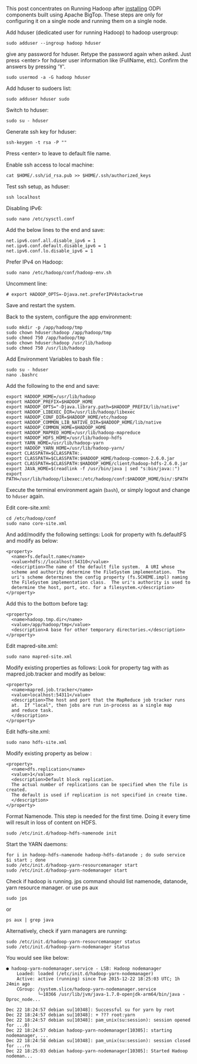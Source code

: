 This post concentrates on Running Hadoop after [installing](https://github.com/96boards/documentation/wiki/ODPi-Hadoop-Installation) ODPi components built using Apache BigTop. These steps are only for configuring it on a single node and running them on a single node.

Add hduser (dedicated user for running Hadoop) to hadoop usergroup:

    sudo adduser --ingroup hadoop hduser

give any password for hduser. Retype the password again when asked. Just press \<enter\> for hduser user information like (FullName, etc). Confirm the answers by pressing 'Y'.

    sudo usermod -a -G hadoop hduser

Add hduser to sudoers list:

    sudo adduser hduser sudo

Switch to hduser:

    sudo su - hduser

Generate ssh key for hduser:

    ssh-keygen -t rsa -P ""

Press \<enter\> to leave to default file name.

Enable ssh access to local machine:

    cat $HOME/.ssh/id_rsa.pub >> $HOME/.ssh/authorized_keys

Test ssh setup, as hduser:

    ssh localhost

Disabling IPv6:

    sudo nano /etc/sysctl.conf

Add the below lines to the end and save:

    net.ipv6.conf.all.disable_ipv6 = 1
    net.ipv6.conf.default.disable_ipv6 = 1
    net.ipv6.conf.lo.disable_ipv6 = 1

Prefer IPv4 on Hadoop:

    sudo nano /etc/hadoop/conf/hadoop-env.sh

Uncomment line:

    # export HADOOP_OPTS=-Djava.net.preferIPV4stack=true

Save and restart the system.

Back to the system, configure the app environment:

    sudo mkdir -p /app/hadoop/tmp
    sudo chown hduser:hadoop /app/hadoop/tmp
    sudo chmod 750 /app/hadoop/tmp
    sudo chown hduser:hadoop /usr/lib/hadoop
    sudo chmod 750 /usr/lib/hadoop

Add Environment Variables to bash file :

    sudo su - hduser
    nano .bashrc

Add the following to the end and save:

    export HADOOP_HOME=/usr/lib/hadoop
    export HADOOP_PREFIX=$HADOOP_HOME
    export HADOOP_OPTS="-Djava.library.path=$HADOOP_PREFIX/lib/native"
    export HADOOP_LIBEXEC_DIR=/usr/lib/hadoop/libexec
    export HADOOP_CONF_DIR=$HADOOP_HOME/etc/hadoop
    export HADOOP_COMMON_LIB_NATIVE_DIR=$HADOOP_HOME/lib/native
    export HADOOP_COMMON_HOME=$HADOOP_HOME
    export HADOOP_MAPRED_HOME=/usr/lib/hadoop-mapreduce
    export HADOOP_HDFS_HOME=/usr/lib/hadoop-hdfs
    export YARN_HOME=/usr/lib/hadoop-yarn
    export HADOOP_YARN_HOME=/usr/lib/hadoop-yarn/
    export CLASSPATH=$CLASSPATH:.
    export CLASSPATH=$CLASSPATH:$HADOOP_HOME/hadoop-common-2.6.0.jar
    export CLASSPATH=$CLASSPATH:$HADOOP_HOME/client/hadoop-hdfs-2.6.0.jar
    export JAVA_HOME=$(readlink -f /usr/bin/java | sed "s:bin/java::")
    export PATH=/usr/lib/hadoop/libexec:/etc/hadoop/conf:$HADOOP_HOME/bin/:$PATH

Execute the terminal environment again (`bash`), or simply logout and change to `hduser` again.

Edit core-site.xml:

    cd /etc/hadoop/conf
    sudo nano core-site.xml

And add/modify the following settings:
Look for property with <name> fs.defaultFS</name> and modify as below:

    <property>
      <name>fs.default.name</name>
      <value>hdfs://localhost:54310</value>
      <description>The name of the default file system.  A URI whose
      scheme and authority determine the FileSystem implementation.  The
      uri's scheme determines the config property (fs.SCHEME.impl) naming
      the FileSystem implementation class.  The uri's authority is used to
      determine the host, port, etc. for a filesystem.</description>
    </property>

Add this to the bottom before </configuration> tag:

    <property>
      <name>hadoop.tmp.dir</name>
      <value>/app/hadoop/tmp</value>
      <description>A base for other temporary directories.</description>
    </property>


Edit mapred-site.xml:

    sudo nano mapred-site.xml

Modify existing properties as follows: 
Look for property tag with <name> as mapred.job.tracker and modify as below:

    <property>
      <name>mapred.job.tracker</name>
      <value>localhost:54311</value>
      <description>The host and port that the MapReduce job tracker runs
      at.  If "local", then jobs are run in-process as a single map
      and reduce task.
      </description>
    </property>

Edit hdfs-site.xml:

    sudo nano hdfs-site.xml

Modify existing property as below :

    <property>
      <name>dfs.replication</name>
      <value>1</value>
      <description>Default block replication.
      The actual number of replications can be specified when the file is created.
      The default is used if replication is not specified in create time.
      </description>
    </property>

Format Namenode. This step is needed for the first time. Doing it every time will result in loss of content on HDFS.

    sudo /etc/init.d/hadoop-hdfs-namenode init

Start the YARN daemons:

    for i in hadoop-hdfs-namenode hadoop-hdfs-datanode ; do sudo service $i start ; done
    sudo /etc/init.d/hadoop-yarn-resourcemanager start
    sudo /etc/init.d/hadoop-yarn-nodemanager start

Check if hadoop is running. jps command should list namenode, datanode, yarn resource manager. or use ps aux 

    sudo jps
or

    ps aux | grep java

Alternatively, check if yarn managers are running:
    
    sudo /etc/init.d/hadoop-yarn-resourcemanager status
    sudo /etc/init.d/hadoop-yarn-nodemanager status

You would see like below:

    ● hadoop-yarn-nodemanager.service - LSB: Hadoop nodemanager
        Loaded: loaded (/etc/init.d/hadoop-yarn-nodemanager)
        Active: active (running) since Tue 2015-12-22 18:25:03 UTC; 1h 24min ago
        CGroup: /system.slice/hadoop-yarn-nodemanager.service
                └─10366 /usr/lib/jvm/java-1.7.0-openjdk-arm64/bin/java -Dproc_node...

    Dec 22 18:24:57 debian su[10348]: Successful su for yarn by root
    Dec 22 18:24:57 debian su[10348]: + ??? root:yarn
    Dec 22 18:24:57 debian su[10348]: pam_unix(su:session): session opened for ...0)
    Dec 22 18:24:57 debian hadoop-yarn-nodemanager[10305]: starting nodemanager, ...
    Dec 22 18:24:58 debian su[10348]: pam_unix(su:session): session closed for ...rn
    Dec 22 18:25:03 debian hadoop-yarn-nodemanager[10305]: Started Hadoop nodeman...




